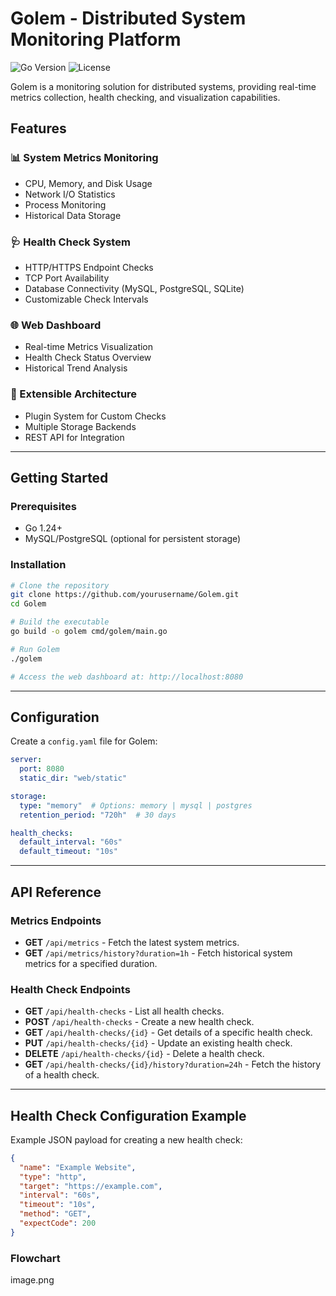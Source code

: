 # Golem - Distributed System Monitoring Platform

![Go Version](https://img.shields.io/badge/go-1.24%2B-blue)
![License](https://img.shields.io/badge/license-MIT-green)

Golem is a monitoring solution for distributed systems, providing real-time metrics collection, health checking, and visualization capabilities.

## Features

### 📊 System Metrics Monitoring
- CPU, Memory, and Disk Usage
- Network I/O Statistics
- Process Monitoring
- Historical Data Storage

### 🩺 Health Check System
- HTTP/HTTPS Endpoint Checks
- TCP Port Availability
- Database Connectivity (MySQL, PostgreSQL, SQLite)
- Customizable Check Intervals

### 🌐 Web Dashboard
- Real-time Metrics Visualization
- Health Check Status Overview
- Historical Trend Analysis

### 🔌 Extensible Architecture
- Plugin System for Custom Checks
- Multiple Storage Backends
- REST API for Integration

---

## Getting Started

### Prerequisites
- Go 1.24+
- MySQL/PostgreSQL (optional for persistent storage)

### Installation
```bash
# Clone the repository
git clone https://github.com/yourusername/Golem.git
cd Golem

# Build the executable
go build -o golem cmd/golem/main.go

# Run Golem
./golem

# Access the web dashboard at: http://localhost:8080
```

---

## Configuration

Create a `config.yaml` file for Golem:
```yaml
server:
  port: 8080
  static_dir: "web/static"

storage:
  type: "memory"  # Options: memory | mysql | postgres
  retention_period: "720h"  # 30 days

health_checks:
  default_interval: "60s"
  default_timeout: "10s"
```

---

## API Reference

### **Metrics Endpoints**
- **GET** `/api/metrics` - Fetch the latest system metrics.
- **GET** `/api/metrics/history?duration=1h` - Fetch historical system metrics for a specified duration.

### **Health Check Endpoints**
- **GET** `/api/health-checks` - List all health checks.
- **POST** `/api/health-checks` - Create a new health check.
- **GET** `/api/health-checks/{id}` - Get details of a specific health check.
- **PUT** `/api/health-checks/{id}` - Update an existing health check.
- **DELETE** `/api/health-checks/{id}` - Delete a health check.
- **GET** `/api/health-checks/{id}/history?duration=24h` - Fetch the history of a health check.

---

## Health Check Configuration Example

Example JSON payload for creating a new health check:
```json
{
  "name": "Example Website",
  "type": "http",
  "target": "https://example.com",
  "interval": "60s",
  "timeout": "10s",
  "method": "GET",
  "expectCode": 200
}
```
### Flowchart
image.png